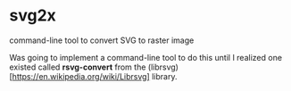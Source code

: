 # svg2x
command-line tool to convert SVG to raster image

Was going to implement a command-line tool to do this until I realized one
existed called **rsvg-convert** from the
(librsvg)[https://en.wikipedia.org/wiki/Librsvg] library.
